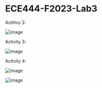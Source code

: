 # ECE444-F2023-Lab3

Actitivy 2:

![image](https://github.com/arafatsyed/ECE444-F2023-Lab1/assets/55632837/e2be366b-2492-4372-8845-6693a90337cc)

Activity 3:

![image](https://github.com/arafatsyed/ECE444-F2023-Lab1/assets/55632837/2e726175-fc74-41f0-a1da-d83daf6b867c)

Activity 4:

![image](https://github.com/arafatsyed/ECE444-F2023-Lab1/assets/55632837/b5dc9eae-984c-4eb9-8429-7975fbd2366e)

![image](https://github.com/arafatsyed/ECE444-F2023-Lab1/assets/55632837/cbe805b4-0ee1-454b-9d47-3bacdb814e6a)


